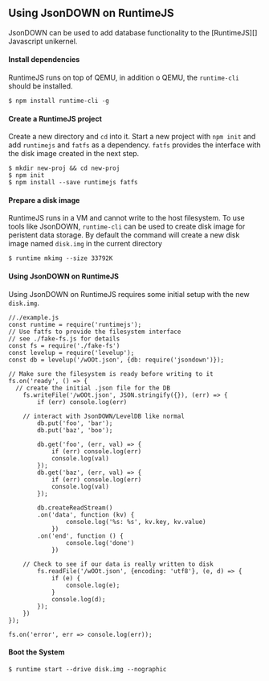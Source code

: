 ## Using JsonDOWN on RuntimeJS

JsonDOWN can be used to add database functionality to the [RuntimeJS][]
Javascript unikernel.

#### Install dependencies

RuntimeJS runs on top of QEMU, in addition o QEMU, the `runtime-cli`
should be installed.

```
$ npm install runtime-cli -g
```

#### Create a RuntimeJS project

Create a new directory and `cd` into it. Start a new project with `npm
init` and add `runtimejs` and `fatfs` as a dependency. `fatfs` provides
the interface with the disk image created in the next step.

```
$ mkdir new-proj && cd new-proj
$ npm init
$ npm install --save runtimejs fatfs
```

#### Prepare a disk image

RuntimeJS runs in a VM and cannot write to the host filesystem. To use
tools like JsonDOWN, `runtime-cli` can be used to create disk image for
peristent data storage. By default the command will create a new disk
image named `disk.img` in the current directory

```
$ runtime mkimg --size 33792K
```

#### Using JsonDOWN on RuntimeJS

Using JsonDOWN on RuntimeJS requires some initial setup with the new `disk.img`.

```
//./example.js
const runtime = require('runtimejs');
// Use fatfs to provide the filesystem interface
// see ./fake-fs.js for details
const fs = require('./fake-fs')
const levelup = require('levelup');
const db = levelup('/wOOt.json', {db: require('jsondown')});

// Make sure the filesystem is ready before writing to it
fs.on('ready', () => {
  // create the initial .json file for the DB
	fs.writeFile('/wOOt.json', JSON.stringify({}), (err) => {
		if (err) console.log(err)

    // interact with JsonDOWN/LevelDB like normal
		db.put('foo', 'bar');
		db.put('baz', 'boo');

		db.get('foo', (err, val) => {
			if (err) console.log(err)
			console.log(val)
		});
		db.get('baz', (err, val) => {
			if (err) console.log(err)
			console.log(val)
		});

		db.createReadStream()
	    .on('data', function (kv) {
				console.log('%s: %s', kv.key, kv.value)
			})
	    .on('end', function () {
				console.log('done')
			})

    // Check to see if our data is really written to disk
		fs.readFile('/wOOt.json', {encoding: 'utf8'}, (e, d) => {
			if (e) {
				console.log(e);
			}
			console.log(d);
		});
	})
});

fs.on('error', err => console.log(err));
```

#### Boot the System

```
$ runtime start --drive disk.img --nographic
```
